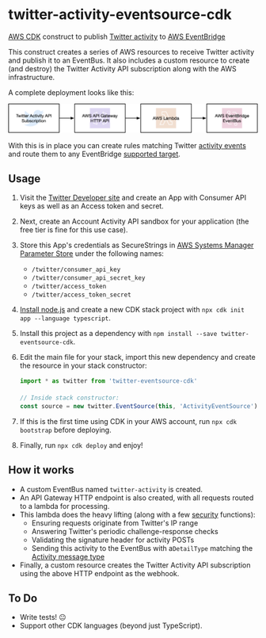 # twitter-activity-eventsource-cdk
[AWS CDK](https://aws.amazon.com/cdk/) construct to publish [Twitter activity](https://developer.twitter.com/en/docs/accounts-and-users/subscribe-account-activity/overview) to [AWS EventBridge](https://aws.amazon.com/eventbridge/)

This construct creates a series of AWS resources to receive Twitter activity and publish it to an EventBus.  It also includes a custom resource to create (and destroy) the Twitter Activity API subscription along with the AWS infrastructure.

A complete deployment looks like this:

![Application Flow](flow.png)

With this is in place you can create rules matching Twitter [activity events](https://developer.twitter.com/en/docs/accounts-and-users/subscribe-account-activity/guides/account-activity-data-objects) and route them to any EventBridge [supported target](https://docs.aws.amazon.com/eventbridge/latest/userguide/what-is-amazon-eventbridge.html).

## Usage

1.  Visit the [Twitter Developer site](https://developer.twitter.com) and create an App with Consumer API keys as well as an Access token and secret.

1.  Next, create an Account Activity API sandbox for your application (the free tier is fine for this use case).

1.  Store this App's credentials as SecureStrings in [AWS Systems Manager Parameter Store](https://docs.aws.amazon.com/systems-manager/latest/userguide/systems-manager-parameter-store.html) under the following names:

    * `/twitter/consumer_api_key` 
    * `/twitter/consumer_api_secret_key`
    * `/twitter/access_token` 
    * `/twitter/access_token_secret`

1.  [Install node.js](https://nodejs.org/en/download/) and create a new CDK stack project with `npx cdk init app --language typescript`.

1.  Install this project as a dependency with `npm install --save twitter-eventsource-cdk`.

1.  Edit the main file for your stack, import this new dependency and create the resource in your stack constructor:

    ```typescript
    import * as twitter from 'twitter-eventsource-cdk'
    
    // Inside stack constructor:
    const source = new twitter.EventSource(this, 'ActivityEventSource')
    ```

1.  If this is the first time using CDK in your AWS account, run `npx cdk bootstrap` before deploying.

1.  Finally, run `npx cdk deploy` and enjoy!

## How it works

* A custom EventBus named `twitter-activity` is created.
* An API Gateway HTTP endpoint is also created, with all requests routed to a lambda for processing.
* This lambda does the heavy lifting (along with a few [security](https://developer.twitter.com/en/docs/accounts-and-users/subscribe-account-activity/guides/securing-webhooks) functions):
    * Ensuring requests originate from Twitter's IP range
    * Answering Twitter's periodic challenge-response checks
    * Validating the signature header for activity POSTs
    * Sending this activity to the EventBus with a`DetailType` matching the [Activity message type](https://developer.twitter.com/en/docs/accounts-and-users/subscribe-account-activity/guides/account-activity-data-objects)
* Finally, a custom resource creates the Twitter Activity API subscription using the above HTTP endpoint as the webhook.

## To Do

* Write tests! :neutral_face:
* Support other CDK languages (beyond just TypeScript).
